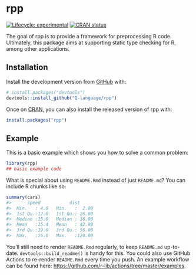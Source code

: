 
<!-- README.md is generated from README.Rmd. Please edit that file -->

# rpp

<!-- badges: start -->

[![Lifecycle:
experimental](https://img.shields.io/badge/lifecycle-experimental-orange.svg)](https://lifecycle.r-lib.org/articles/stages.html#experimental)
[![CRAN
status](https://www.r-pkg.org/badges/version/rpp)](https://CRAN.R-project.org/package=rpp)
<!-- badges: end -->

The goal of rpp is to provide a framework for preprocessing R code.
Ultimately, this package aims at supporting static type checking for R,
among other applications.

## Installation

Install the development version from [GitHub](https://github.com/) with:

``` r
# install.packages("devtools")
devtools::install_github("Q-language/rpp")
```

Once on [CRAN](https://CRAN.R-project.org), you can also install the
released version of rpp with:

``` r
install.packages("rpp")
```

## Example

This is a basic example which shows you how to solve a common problem:

``` r
library(rpp)
## basic example code
```

What is special about using `README.Rmd` instead of just `README.md`?
You can include R chunks like so:

``` r
summary(cars)
#>      speed           dist       
#>  Min.   : 4.0   Min.   :  2.00  
#>  1st Qu.:12.0   1st Qu.: 26.00  
#>  Median :15.0   Median : 36.00  
#>  Mean   :15.4   Mean   : 42.98  
#>  3rd Qu.:19.0   3rd Qu.: 56.00  
#>  Max.   :25.0   Max.   :120.00
```

You’ll still need to render `README.Rmd` regularly, to keep `README.md`
up-to-date. `devtools::build_readme()` is handy for this. You could also
use GitHub Actions to re-render `README.Rmd` every time you push. An
example workflow can be found here:
<https://github.com/r-lib/actions/tree/master/examples>.
